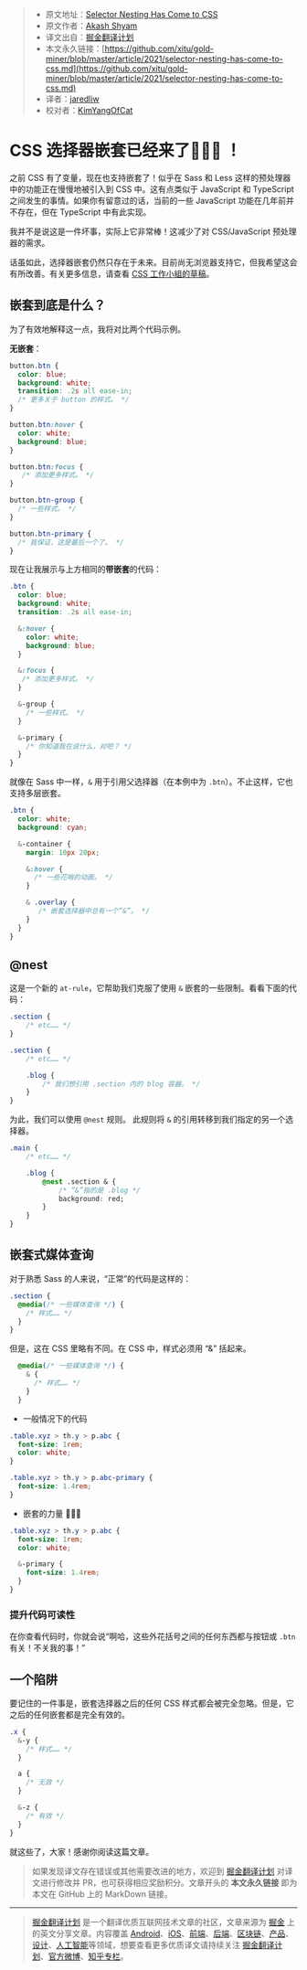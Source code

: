 > * 原文地址：[Selector Nesting Has Come to CSS](https://dev.to/akashshyam/selector-nesting-has-come-to-css-532i)
> * 原文作者：[Akash Shyam](https://dev.to/akashshyam)
> * 译文出自：[掘金翻译计划](https://github.com/xitu/gold-miner)
> * 本文永久链接：[https://github.com/xitu/gold-miner/blob/master/article/2021/selector-nesting-has-come-to-css.md](https://github.com/xitu/gold-miner/blob/master/article/2021/selector-nesting-has-come-to-css.md)
> * 译者：[jaredliw](https://github.com/jaredliw)
> * 校对者：[KimYangOfCat](https://github.com/KimYangOfCat)

# CSS 选择器嵌套已经来了🤯🤯🤯 ！

之前 CSS 有了变量，现在也支持嵌套了！似乎在 Sass 和 Less 这样的预处理器中的功能正在慢慢地被引入到 CSS 中。这有点类似于 JavaScript 和 TypeScript 之间发生的事情。如果你有留意过的话，当前的一些 JavaScript 功能在几年前并不存在，但在 TypeScript 中有此实现。

我并不是说这是一件坏事，实际上它非常棒！这减少了对 CSS/JavaScript 预处理器的需求。

话虽如此，选择器嵌套仍然只存在于未来。目前尚无浏览器支持它，但我希望这会有所改善。有关更多信息，请查看 [CSS 工作小組的草稿](https://drafts.csswg.org/css-nesting-1/)。

## 嵌套到底是什么？

为了有效地解释这一点，我将对比两个代码示例。

**无嵌套**：

```css
button.btn {
  color: blue;
  background: white;
  transition: .2s all ease-in;
  /* 更多关于 button 的样式。 */
}

button.btn:hover {
  color: white;
  background: blue;
}

button.btn:focus {
   /* 添加更多样式。 */
}

button.btn-group {
  /* 一些样式。 */ 
}

button.btn-primary {
  /* 我保证，这是最后一个了。 */ 
}
```

现在让我展示与上方相同的**带嵌套**的代码：

```css
.btn {
  color: blue;
  background: white;
  transition: .2s all ease-in;

  &:hover {
    color: white;
    background: blue;
  }

  &:focus {
   /* 添加更多样式。 */
  }

  &-group {
    /* 一些样式。 */ 
  }

  &-primary {
    /* 你知道我在说什么，对吧？ */ 
  }
}
```

就像在 Sass 中一样，`&` 用于引用父选择器（在本例中为 `.btn`）。不止这样，它也支持多层嵌套。

```css
.btn {
  color: white;
  background: cyan;

  &-container {
    margin: 10px 20px;

    &:hover {
      /* 一些花哨的动画。 */ 
    }

    & .overlay {
       /* 嵌套选择器中总有一个“&”。 */
    }
  }
}
```

## @nest

这是一个新的 `at-rule`，它帮助我们克服了使用 `&` 嵌套的一些限制。看看下面的代码：

```css
.section {
    /* etc…… */
}

.section {
    /* etc…… */

    .blog {
        /* 我们想引用 .section 内的 blog 容器。 */
    }
}
```

为此，我们可以使用 `@nest` 规则。 此规则将 `&` 的引用转移到我们指定的另一个选择器。

```css
.main {
    /* etc…… */

    .blog {
        @nest .section & {
            /* “&”指的是 .blog */
            background: red;
        }
    }
}
```

## 嵌套式媒体查询

对于熟悉 Sass 的人来说，“正常”的代码是这样的：

```css
.section {
  @media(/* 一些媒体查询 */) {
    /* 样式…… */
  }
}
```

但是，这在 CSS 里略有不同。在 CSS 中，样式必须用 “&” 括起来。

```css
  @media(/* 一些媒体查询 */) {
    & {
      /* 样式…… */
    }
  }
```

* 一般情况下的代码

```css
.table.xyz > th.y > p.abc {
  font-size: 1rem;
  color: white;
}

.table.xyz > th.y > p.abc-primary {
  font-size: 1.4rem;
}
```

* 嵌套的力量 💪💪💪

```css
.table.xyz > th.y > p.abc {
  font-size: 1rem;
  color: white;

  &-primary {
    font-size: 1.4rem;
  }
}
```

### 提升代码可读性

在你查看代码时，你就会说“啊哈，这些外花括号之间的任何东西都与按钮或 `.btn` 有关！不关我的事！”

## 一个陷阱

要记住的一件事是，嵌套选择器之后的任何 CSS 样式都会被完全忽略。但是，它之后的任何嵌套都是完全有效的。

```css
.x {
  &-y {
    /* 样式…… */
  }

  a {
    /* 无效 */
  }

  &-z {
    /* 有效 */
  }
}
```

就这些了，大家！感谢你阅读这篇文章。

> 如果发现译文存在错误或其他需要改进的地方，欢迎到 [掘金翻译计划](https://github.com/xitu/gold-miner) 对译文进行修改并 PR，也可获得相应奖励积分。文章开头的 **本文永久链接** 即为本文在 GitHub 上的 MarkDown 链接。

---

> [掘金翻译计划](https://github.com/xitu/gold-miner) 是一个翻译优质互联网技术文章的社区，文章来源为 [掘金](https://juejin.im) 上的英文分享文章。内容覆盖 [Android](https://github.com/xitu/gold-miner#android)、[iOS](https://github.com/xitu/gold-miner#ios)、[前端](https://github.com/xitu/gold-miner#前端)、[后端](https://github.com/xitu/gold-miner#后端)、[区块链](https://github.com/xitu/gold-miner#区块链)、[产品](https://github.com/xitu/gold-miner#产品)、[设计](https://github.com/xitu/gold-miner#设计)、[人工智能](https://github.com/xitu/gold-miner#人工智能)等领域，想要查看更多优质译文请持续关注 [掘金翻译计划](https://github.com/xitu/gold-miner)、[官方微博](http://weibo.com/juejinfanyi)、[知乎专栏](https://zhuanlan.zhihu.com/juejinfanyi)。
